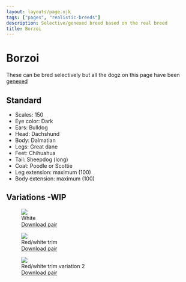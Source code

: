 ```yaml
---
layout: layouts/page.njk
tags: ["pages", "realistic-breeds"]
description: Selective/genexed breed based on the real breed
title: Borzoi
---
```

# Borzoi
These can be bred selectively but all the dogz on this page have been [genexed](/genex)

## Standard

- Scales: 150
- Eye color: Dark
- Ears: Bulldog
- Head: Dachshund
- Body: Dalmatian
- Legs: Great dane
- Feet: Chihuahua
- Tail: Sheepdog (long)
- Coat: Poodle or Scottie
- Leg extension: maximum (100)
- Body extension: maximum (100)

## Variations -WIP

<div class="breed-pics">

  <div>
    <figure>
      <img src="https://cdn.glitch.com/e8c48446-7221-44a1-aabd-d809cd1d1e34%2Fborzoi-white.zip?v=1628655572669" >
      <figcaption>White<br/>
       <a href="https://cdn.glitch.com/e8c48446-7221-44a1-aabd-d809cd1d1e34%2Faff.zip?v=1628641955463">Download pair</a></figcaption>
    </figure>
  </div>
  <div>
    <figure>
      <img src="https://cdn.glitch.com/e8c48446-7221-44a1-aabd-d809cd1d1e34%2Fredborzoi.png?v=1628655512332" >
      <figcaption>Red/white trim<br/>
       <a href="https://cdn.glitch.com/e8c48446-7221-44a1-aabd-d809cd1d1e34%2Fborzoi-red-white.zip?v=1628655587853">Download pair</a></figcaption>
    </figure>
  </div>
  <div>
    <figure>
      <img src="https://cdn.glitch.com/e8c48446-7221-44a1-aabd-d809cd1d1e34%2Fborzoi-red-white-2.png?v=1628657975999" >
      <figcaption>Red/white trim variation 2<br/>
       <a href="https://cdn.glitch.com/e8c48446-7221-44a1-aabd-d809cd1d1e34%2Fborzoi-red-white2.zip?v=1628658011890">Download pair</a></figcaption>
    </figure>
  </div>
</div>
